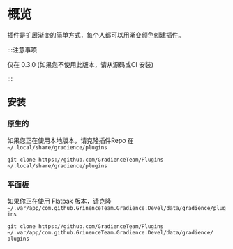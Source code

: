# 概览

插件是扩展渐变的简单方式，每个人都可以用渐变颜色创建插件。

:::注意事项

仅在 0.3.0 (如果您不使用此版本，请从源码或CI 安装)

:::


## 安装

### 原生的

如果您正在使用本地版本，请克隆插件Repo 在 `~/.local/share/gradience/plugins`

```shell
git clone https://github.com/GradienceTeam/Plugins ~/.local/share/gradience/plugins
```


### 平面板

如果你正在使用 Flatpak 版本，请克隆 `~/.var/app/com.github.GrinenceTeam.Gradience.Devel/data/gradience/plugins`

```shell
git clone https://github.com/GradienceTeam/Plugins ~/.var/app/com.github.GrinenceTeam.Gradience.Devel/data/gradience/ plugins
```
